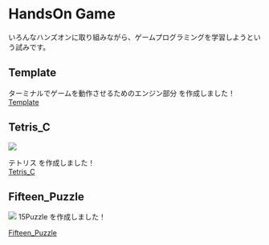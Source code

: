 # HandsOn Game

いろんなハンズオンに取り組みながら、ゲームプログラミングを学習しようという試みです。  


## Template

ターミナルでゲームを動作させるためのエンジン部分 を作成しました！  
[Template](https://github.com/mznmk/HandsOn_Game/tree/master/Template)  


## Tetris_C

[![](https://img.youtube.com/vi/I9F0s53NW68/0.jpg)](https://www.youtube.com/watch?v=I9F0s53NW68)

テトリス を作成しました！  
[Tetris_C](https://github.com/mznmk/HandsOn_Game/tree/master/Tetris_C)  


## Fifteen_Puzzle

[![](https://img.youtube.com/vi/nXcbgF1EvMY/0.jpg)](https://www.youtube.com/watch?v=nXcbgF1EvMY)
15Puzzle を作成しました！  

[Fifteen_Puzzle](https://github.com/mznmk/HandsOn_Game/tree/master/Fifteen_Puzzle)  

